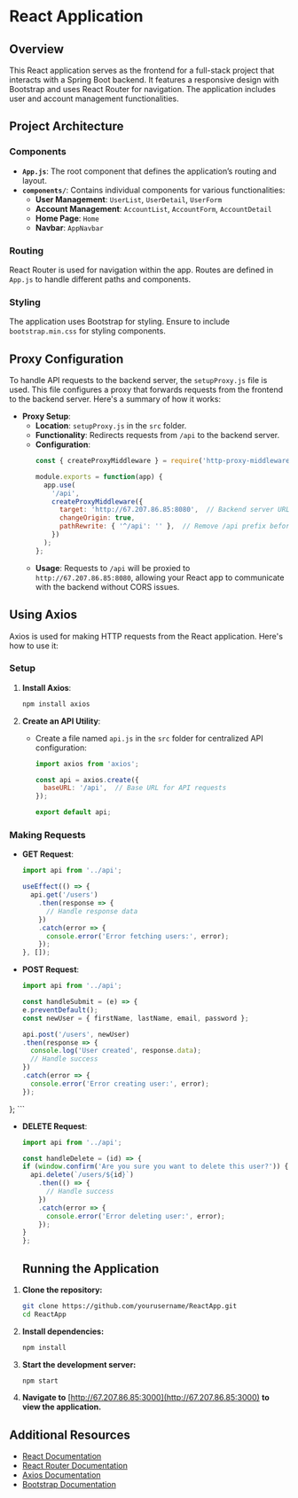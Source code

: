 # React Application

## Overview

This React application serves as the frontend for a full-stack project that interacts with a Spring Boot backend. It features a responsive design with Bootstrap and uses React Router for navigation. The application includes user and account management functionalities.

## Project Architecture

### Components

- **`App.js`**: The root component that defines the application’s routing and layout.
- **`components/`**: Contains individual components for various functionalities:
  - **User Management**: `UserList`, `UserDetail`, `UserForm`
  - **Account Management**: `AccountList`, `AccountForm`, `AccountDetail`
  - **Home Page**: `Home`
  - **Navbar**: `AppNavbar`
  
### Routing

React Router is used for navigation within the app. Routes are defined in `App.js` to handle different paths and components.

### Styling

The application uses Bootstrap for styling. Ensure to include `bootstrap.min.css` for styling components.

## Proxy Configuration

To handle API requests to the backend server, the `setupProxy.js` file is used. This file configures a proxy that forwards requests from the frontend to the backend server. Here's a summary of how it works:

- **Proxy Setup**:
  - **Location**: `setupProxy.js` in the `src` folder.
  - **Functionality**: Redirects requests from `/api` to the backend server.
  - **Configuration**:
    ```javascript
    const { createProxyMiddleware } = require('http-proxy-middleware');

    module.exports = function(app) {
      app.use(
        '/api',
        createProxyMiddleware({
          target: 'http://67.207.86.85:8080',  // Backend server URL
          changeOrigin: true,
          pathRewrite: { '^/api': '' },  // Remove /api prefix before forwarding
        })
      );
    };
    ```
  - **Usage**: Requests to `/api` will be proxied to `http://67.207.86.85:8080`, allowing your React app to communicate with the backend without CORS issues.

## Using Axios

Axios is used for making HTTP requests from the React application. Here's how to use it:

### Setup

1. **Install Axios**:
    ```bash
    npm install axios
    ```

2. **Create an API Utility**:
   - Create a file named `api.js` in the `src` folder for centralized API configuration:
     ```javascript
     import axios from 'axios';

     const api = axios.create({
       baseURL: '/api',  // Base URL for API requests
     });

     export default api;
     ```

### Making Requests

- **GET Request**:
  ```javascript
  import api from '../api';

  useEffect(() => {
    api.get('/users')
      .then(response => {
        // Handle response data
      })
      .catch(error => {
        console.error('Error fetching users:', error);
      });
  }, []);
  ```
- **POST Request**:
    ```javascript
    import api from '../api';

    const handleSubmit = (e) => {
    e.preventDefault();
    const newUser = { firstName, lastName, email, password };

    api.post('/users', newUser)
    .then(response => {
      console.log('User created', response.data);
      // Handle success
    })
    .catch(error => {
      console.error('Error creating user:', error);
    });
};
    ```
- **DELETE Request**:
    ```javascript
    import api from '../api';

  const handleDelete = (id) => {
    if (window.confirm('Are you sure you want to delete this user?')) {
      api.delete(`/users/${id}`)
        .then(() => {
          // Handle success
        })
        .catch(error => {
          console.error('Error deleting user:', error);
        });
    }
  };

    ```
    ## Running the Application

1. **Clone the repository:**
    ```bash
    git clone https://github.com/yourusername/ReactApp.git
    cd ReactApp
    ```

2. **Install dependencies:**
    ```bash
    npm install
    ```

3. **Start the development server:**
    ```bash
    npm start
    ```

4. **Navigate to** [http://67.207.86.85:3000](http://67.207.86.85:3000) **to view the application.**

## Additional Resources

- [React Documentation](https://reactjs.org/)
- [React Router Documentation](https://reactrouter.com/)
- [Axios Documentation](https://axios-http.com/)
- [Bootstrap Documentation](https://getbootstrap.com/)

